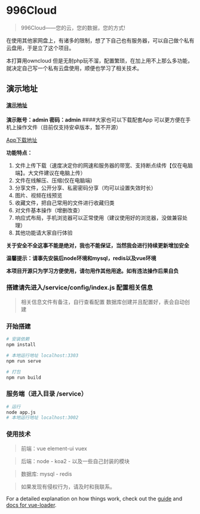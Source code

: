 # 996Cloud

> 996Cloud——您的云，您的数据，您的方式! 


在使用其他家网盘上，有诸多的限制，想了下自己也有服务器，可以自己做个私有云盘用，于是立了这个项目。

本打算用owncloud 但是无耐php玩不溜，配置繁琐，在加上用不上那么多功能，就决定自己写一个私有云盘使用，顺便也学习了相关技术。


## 演示地址

#### [演示地址](https://dome.cloud.996ico.cn/)

**演示账号：admin 密码：admin**
####大家也可以下载配套App 可以更方便在手机上操作文件（目前仅支持安卓版本，暂不开源）

[App下载地址](http://cloud.996ico.cn/cloudApp/996Cloud.apk)

**功能特点：**
1. 文件上传下载（速度决定你的网速和服务器的带宽、支持断点续传【仅在电脑端】。大文件建议在电脑上传）
2. 文件在线解压、压缩(仅在电脑端)
3. 分享文件，公开分享、私密密码分享（均可以设置失效时长）
3. 图片、视频在线预览
5. 收藏文件，把自己常用的文件进行收藏归类
6. 对文件基本操作（增删改查）
7. 响应式布局，手机浏览器可以正常使用（建议使用好的浏览器，没做兼容处理）
7. 其他功能请大家自行体验

**关于安全不全这事不能是绝对，我也不能保证，当然我会进行持续更新增加安全**

**温馨提示：请事先安装后node环境和mysql，redis以及vue环境**

**本项目开源只为学习方便使用，请勿用作其他用途。如有违法操作后果自负**
### 搭建请先进入/service/config/index.js 配置相关信息
> 相关信息文件有备注，自行查看配置
> 数据库创建并且配置好，表会自动创建

### 开始搭建
``` bash
# 安装依赖
npm install

# 本地运行地址 localhost:3303
npm run serve

# 打包
npm run build
```
### 服务端（进入目录 /service）
``` bash
# 运行
node app.js
# 本地运行地址 localhost:3002
```

### 使用技术

> 前端：vue element-ui vuex

> 后端：node - koa2 - 以及一些自己封装的模块

> 数据库: mysql - redis

> 如果发现有侵权行为，请及时和我联系。

For a detailed explanation on how things work, check out the [guide](http://vuejs-templates.github.io/webpack/) and [docs for vue-loader](http://vuejs.github.io/vue-loader).
